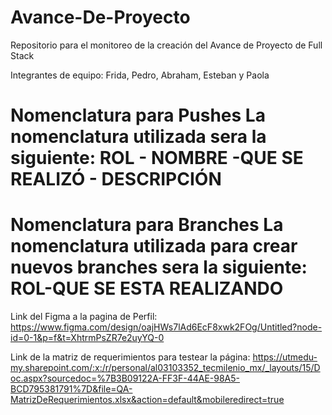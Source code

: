 # Avance-De-Proyecto
Repositorio para el monitoreo de la creación del Avance de Proyecto de Full Stack


Integrantes de equipo: Frida, Pedro, Abraham, Esteban y Paola


# Nomenclatura para Pushes La nomenclatura utilizada sera la siguiente: ROL - NOMBRE -QUE SE REALIZÓ - DESCRIPCIÓN
# Nomenclatura para Branches La nomenclatura utilizada para crear nuevos branches sera la siguiente: ROL-QUE SE ESTA REALIZANDO


Link del Figma a la pagina de Perfil: https://www.figma.com/design/oajHWs7lAd6EcF8xwk2FOg/Untitled?node-id=0-1&p=f&t=XhtrmPsZR7e2uyYQ-0

Link de la matriz de requerimientos para testear la página: https://utmedu-my.sharepoint.com/:x:/r/personal/al03103352_tecmilenio_mx/_layouts/15/Doc.aspx?sourcedoc=%7B3B09122A-FF3F-44AE-98A5-BCD795381791%7D&file=QA-MatrizDeRequerimientos.xlsx&action=default&mobileredirect=true
